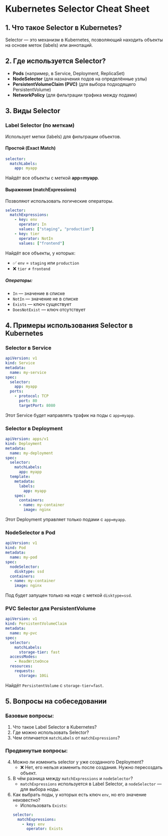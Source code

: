# Kubernetes Selector Cheat Sheet

## 1. Что такое Selector в Kubernetes?
Selector — это механизм в Kubernetes, позволяющий находить объекты на основе меток (labels) или аннотаций.

## 2. Где используется Selector?
- **Pods** (например, в Service, Deployment, ReplicaSet)
- **NodeSelector** (для назначения подов на определённые узлы)
- **PersistentVolumeClaim (PVC)** (для выбора подходящего PersistentVolume)
- **NetworkPolicy** (для фильтрации трафика между подами)

## 3. Виды Selector

### Label Selector (по меткам)
Использует метки (labels) для фильтрации объектов.

#### **Простой (Exact Match)**
```yaml
selector:
  matchLabels:
    app: myapp
```
Найдёт все объекты с меткой **app=myapp**.

#### **Выражения (matchExpressions)**
Позволяют использовать логические операторы.
```yaml
selector:
  matchExpressions:
    - key: env
      operator: In
      values: ["staging", "production"]
    - key: tier
      operator: NotIn
      values: ["frontend"]
```
Найдёт все объекты, у которых:
- ✅ `env` = `staging` или `production`
- ❌ `tier` ≠ `frontend`

##### **Операторы:**
- `In` — значение в списке
- `NotIn` — значение не в списке
- `Exists` — ключ существует
- `DoesNotExist` — ключ отсутствует

## 4. Примеры использования Selector в Kubernetes

### **Selector в Service**
```yaml
apiVersion: v1
kind: Service
metadata:
  name: my-service
spec:
  selector:
    app: myapp
  ports:
    - protocol: TCP
      port: 80
      targetPort: 8080
```
Этот Service будет направлять трафик на поды с `app=myapp`.

### **Selector в Deployment**
```yaml
apiVersion: apps/v1
kind: Deployment
metadata:
  name: my-deployment
spec:
  selector:
    matchLabels:
      app: myapp
  template:
    metadata:
      labels:
        app: myapp
    spec:
      containers:
      - name: my-container
        image: nginx
```
Этот Deployment управляет только подами с `app=myapp`.

### **NodeSelector в Pod**
```yaml
apiVersion: v1
kind: Pod
metadata:
  name: my-pod
spec:
  nodeSelector:
    disktype: ssd
  containers:
  - name: my-container
    image: nginx
```
Под будет запущен только на ноде с меткой `disktype=ssd`.

### **PVC Selector для PersistentVolume**
```yaml
apiVersion: v1
kind: PersistentVolumeClaim
metadata:
  name: my-pvc
spec:
  selector:
    matchLabels:
      storage-tier: fast
  accessModes:
    - ReadWriteOnce
  resources:
    requests:
      storage: 10Gi
```
Найдёт `PersistentVolume` с `storage-tier=fast`.

## 5. Вопросы на собеседовании

### **Базовые вопросы:**
1. Что такое Label Selector в Kubernetes?
2. Где можно использовать Selector?
3. Чем отличается `matchLabels` от `matchExpressions`?

### **Продвинутые вопросы:**
4. Можно ли изменить selector у уже созданного Deployment?
   - ❌ Нет, его нельзя изменить после создания. Нужно пересоздать объект.
5. В чём разница между `matchExpressions` и `nodeSelector`?
   - `matchExpressions` используется в Label Selector, а `nodeSelector` — для выбора ноды.
6. Как выбрать поды, у которых есть ключ `env`, но его значение неизвестно?
   - Использовать `Exists`:
   ```yaml
   selector:
     matchExpressions:
       - key: env
         operator: Exists
   ```

